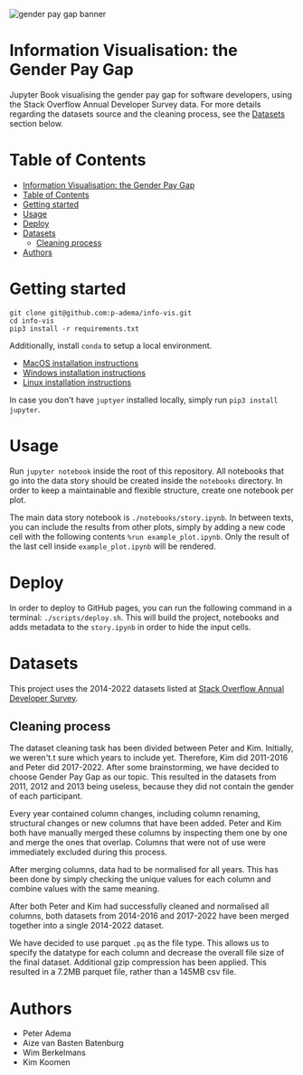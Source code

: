 ![gender pay gap banner](./banner.png?)

# Information Visualisation: the Gender Pay Gap

Jupyter Book visualising the gender pay gap for software developers,
using the Stack Overflow Annual Developer Survey data. For more details
regarding the datasets source and the cleaning process, see the
[Datasets](#datasets) section below.

# Table of Contents

- [Information Visualisation: the Gender Pay Gap](#information-visualisation-the-gender-pay-gap)
- [Table of Contents](#table-of-contents)
- [Getting started](#getting-started)
- [Usage](#usage)
- [Deploy](#deploy)
- [Datasets](#datasets)
  * [Cleaning process](#cleaning-process)
- [Authors](#authors)

# Getting started

```
git clone git@github.com:p-adema/info-vis.git
cd info-vis
pip3 install -r requirements.txt
```

Additionally, install `conda` to setup a local environment.
- [MacOS installation instructions](https://docs.conda.io/projects/conda/en/latest/user-guide/install/macos.html)
- [Windows installation instructions](https://docs.conda.io/projects/conda/en/latest/user-guide/install/windows.html)
- [Linux installation instructions](https://docs.conda.io/projects/conda/en/latest/user-guide/install/linux.html)

In case you don't have `juptyer` installed locally, simply run `pip3 install jupyter`.

# Usage

Run `jupyter notebook` inside the root of this repository. All notebooks that go
into the data story should be created inside the `notebooks` directory. In order
to keep a maintainable and flexible structure, create one notebook per plot.

The main data story notebook is `./notebooks/story.ipynb`. In between texts, you
can include the results from other plots, simply by adding a new code cell with
the following contents `%run example_plot.ipynb`. Only the result of the last
cell inside `example_plot.ipynb` will be rendered.

# Deploy

In order to deploy to GitHub pages, you can run the following command in a
terminal: `./scripts/deploy.sh`. This will build the project, notebooks and adds
metadata to the `story.ipynb` in order to hide the input cells.

# Datasets

This project uses the 2014-2022 datasets listed at
[Stack Overflow Annual Developer Survey](https://insights.stackoverflow.com/survey).

## Cleaning process

The dataset cleaning task has been divided between Peter and Kim. Initially,
we weren't.t sure which years to include yet. Therefore, Kim did 2011-2016 and
Peter did 2017-2022. After some brainstorming, we have decided to choose Gender
Pay Gap as our topic. This resulted in the datasets from 2011, 2012 and 2013
being useless, because they did not contain the gender of each participant.

Every year contained column changes, including column renaming, structural
changes or new columns that have been added. Peter and Kim both have manually
merged these columns by inspecting them one by one and merge the ones that
overlap. Columns that were not of use were immediately excluded during this
process.

After merging columns, data had to be normalised for all years. This has been
done by simply checking the unique values for each column and combine values
with the same meaning.

After both Peter and Kim had successfully cleaned and normalised all columns,
both datasets from 2014-2016 and 2017-2022 have been merged together into a
single 2014-2022 dataset.

We have decided to use parquet `.pq` as the file type. This allows us to specify
the datatype for each column and decrease the overall file size of the final
dataset. Additional gzip compression has been applied. This resulted in a 7.2MB
parquet file, rather than a 145MB csv file.

# Authors
- Peter Adema
- Aize van Basten Batenburg
- Wim Berkelmans
- Kim Koomen
